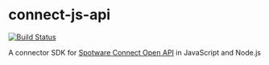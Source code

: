 # connect-js-api
[![Build Status](https://travis-ci.org/spotware/connect-js-api.svg?branch=master)](https://travis-ci.org/spotware/connect-js-api)

A connector SDK for [Spotware Connect Open API](https://connect.spotware.com/documentation/section/api-reference) in JavaScript and Node.js
